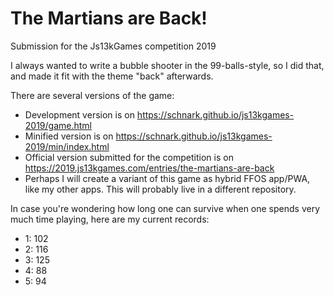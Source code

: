 # The Martians are Back!
Submission for the Js13kGames competition 2019

I always wanted to write a bubble shooter in the 99-balls-style, so I did that, and made it fit with the theme "back" afterwards.

There are several versions of the game:

* Development version is on https://schnark.github.io/js13kgames-2019/game.html
* Minified version is on https://schnark.github.io/js13kgames-2019/min/index.html
* Official version submitted for the competition is on https://2019.js13kgames.com/entries/the-martians-are-back
* Perhaps I will create a variant of this game as hybrid FFOS app/PWA, like my other apps. This will probably live in a different repository.

In case you're wondering how long one can survive when one spends very much time playing, here are my current records:
* 1: 102
* 2: 116
* 3: 125
* 4: 88
* 5: 94
